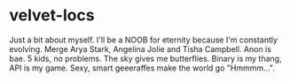 # velvet-locs

Just a bit about myself.  I'll be a NOOB for eternity because I'm constantly evolving. Merge Arya Stark, Angelina Jolie and Tisha Campbell. Anon is bae.  5 kids, no problems. The sky gives me butterflies. Binary is my thang, API is my game.  Sexy, smart geeeraffes make the world go "Hmmmm...".


